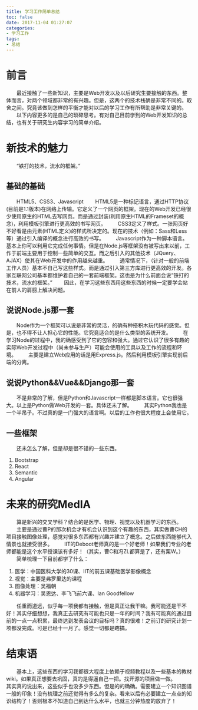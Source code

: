 ```yaml
---
title: 学习工作简单总结
toc: false
date: 2017-11-04 01:27:07
categories:
- 学习工作
tags:
- 总结
---
```

# 前言
&emsp;&emsp;最近接触了一些新知识，主要是Web开发以及以后研究生要接触的东西。整体而言，对两个领域都非常的有兴趣。但是，这两个的技术栈确是非常不同的。取舍之间。究竟该做到怎样的平衡才能对以后的学习工作有所帮助是非常关键的。
&emsp;&emsp;以下内容更多的是自己的琐碎思考。有对自己目前学到的Web开发知识的总结，也有关于研究生内容学习的简单介绍。
<!-- more -->

# 新技术的魅力
&emsp;&emsp;“铁打的技术，流水的框架。”
## 基础的基础
&emsp;&emsp;HTML5、CSS3、Javascript
&emsp;&emsp;HTML5是一种标记语言，通过HTTP协议(目前是1.1版本)在网络上传输。它定义了一个网页的框架。现在的Web开发已经很少使用原生的HTML去写网页。而是通过封装(利用原生HTML的Frameset的概念)，利用模板引擎进行更高效的书写网页。
&emsp;&emsp;CSS3定义了样式。一张网页好不好看是由元素(HTML定义)的样式所决定的。现在的技术（例如：Sass和Less等）通过引入编译的概念进行高效的书写。
&emsp;&emsp;Javascript作为一种脚本语言。基本上你可以利用它完成任何事情。但是在Node.js等框架没有被写出来以前，工作于前端主要用于控制一些简单的交互。而之后引入的其他技术（JQuery、AJAX）使其在Web开发中的作用越来越重。
&emsp;&emsp;通常情况下，（针对一般的前端工作人员）基本不自己写这些样式。而是通过引入第三方库进行更高效的开发。各家互联网公司基本都维护着自己的一套前端框架。这也是为什么前面会说“铁打的技术，流水的框架。”
&emsp;&emsp;因此，在学习这些东西用这些东西的时候一定要学会站在前人的肩膀上解决问题。

## 说说Node.js那一套
&emsp;&emsp;Node作为一个框架可以说是非常的灵活，的确有种搭积木玩代码的感觉。但是，也不得不让人担心它的性能。它究竟适合的是什么类型的系统开发。
&emsp;&emsp;在学习Node的过程中，我的确感受到了它的包容和强大。通过它认识了很多有趣的实际Web开发过程中（尚未参与生产）可能会使用的工具以及工作的流程和环境。
&emsp;&emsp;主要是建立Web应用的话是用Express.js。然后利用模板引擎实现前后端的分离。

## 说说Python&&Vue&&Django那一套
&emsp;&emsp;不是非常的了解，但是Python和Javascript一样都是脚本语言。它也很强大。以上是Python做Web开发的一套。具体还未了解。
&emsp;&emsp;其实Python我也是一个半吊子。不过真的是一门强大的语言啊。以后的工作也很大程度上会使用它。

## 一些框架
&emsp;&emsp;还未怎么了解，但是却是很不错的一些东西。
1. Bootstrap
2. React
3. Semantic
4. Angular

# 未来的研究MedIA
&emsp;&emsp;算是新兴的交叉学科？结合的是医学、物理、视觉以及机器学习的东西。
&emsp;&emsp;主要是通过曹P的那次机会才有机会认识到这个有趣的东西，其实做曹CH的项目接触图像处理，感觉对很多东西都有兴趣并建立了概念。之后做东西能够代入情景也就接受很多。
&emsp;&emsp;IIT的Deboot老师真的是一个好老师！如果我们专业的老师都能是这个水平授课该有多好！（其实，曹C和冯ZL都算是了，还有栗W。）
&emsp;&emsp;简单梳理一下目前都学了什么：
1. 医学：中国医科大学的30课、IIT的前五课基础医学影像概念
2. 视觉：主要是弗罗里达的课程
3. 图像处理：吴福朝
4. 机器学习：吴恩达、李飞飞前六课、Ian Goodfellow

&emsp;&emsp;任重而道远，似乎每一项我都有接触，但是真正让我干嘛。我可能还是干不好！其实仔细想想，我真正去研究有可能也只是一年的时间？我有可能真的通过目前的一点一点积累，最终达到发表会议的目标吗？真的很难！之前订的研究计划一项都没完成。可是已经十一月了。感觉一切都是瞎搞。

# 结束语
&emsp;&emsp;基本上，这些东西的学习我都很大程度上依赖于视频教程以及一些基本的教材wiki。如果真正想要去巩固，真的是得逼自己一把。找开源的项目做一做。
&emsp;&emsp;其实真的说出来，这些似乎也没多少东西。但是的的确确。需要建立一个知识图谱一般的印象！没有梳理之前还觉得有多么的复杂。看来以后有必要建立一点点的知识结构了！否则根本不知道自己到达什么水平，也就三分钟热度的放弃了！